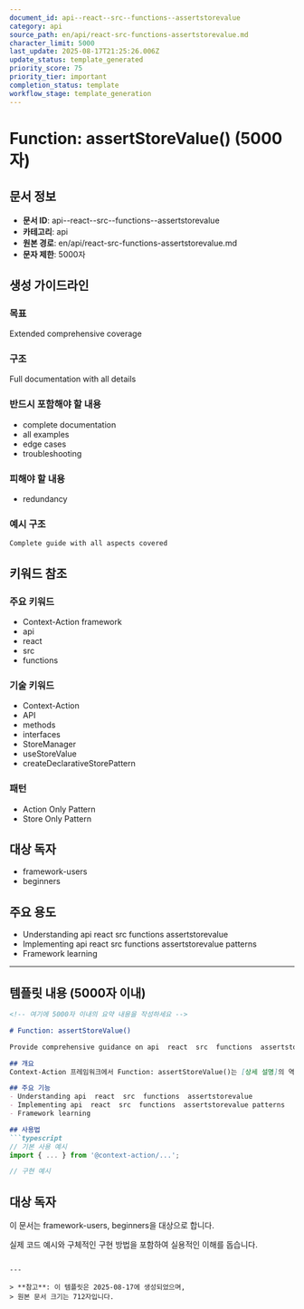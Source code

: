 ```yaml
---
document_id: api--react--src--functions--assertstorevalue
category: api
source_path: en/api/react-src-functions-assertstorevalue.md
character_limit: 5000
last_update: 2025-08-17T21:25:26.006Z
update_status: template_generated
priority_score: 75
priority_tier: important
completion_status: template
workflow_stage: template_generation
---
```


# Function: assertStoreValue() (5000자)

## 문서 정보
- **문서 ID**: api--react--src--functions--assertstorevalue
- **카테고리**: api
- **원본 경로**: en/api/react-src-functions-assertstorevalue.md
- **문자 제한**: 5000자

## 생성 가이드라인

### 목표
Extended comprehensive coverage

### 구조
Full documentation with all details

### 반드시 포함해야 할 내용
- complete documentation
- all examples
- edge cases
- troubleshooting

### 피해야 할 내용  
- redundancy

### 예시 구조
```
Complete guide with all aspects covered
```

## 키워드 참조

### 주요 키워드
- Context-Action framework
- api
- react
- src
- functions

### 기술 키워드
- Context-Action
- API
- methods
- interfaces
- StoreManager
- useStoreValue
- createDeclarativeStorePattern

### 패턴
- Action Only Pattern
- Store Only Pattern

## 대상 독자
- framework-users
- beginners

## 주요 용도
- Understanding api  react  src  functions  assertstorevalue
- Implementing api  react  src  functions  assertstorevalue patterns
- Framework learning

---

## 템플릿 내용 (5000자 이내)

```markdown
<!-- 여기에 5000자 이내의 요약 내용을 작성하세요 -->

# Function: assertStoreValue()

Provide comprehensive guidance on api  react  src  functions  assertstorevalue

## 개요
Context-Action 프레임워크에서 Function: assertStoreValue()는 [상세 설명]의 역할을 담당합니다.

## 주요 기능
- Understanding api  react  src  functions  assertstorevalue
- Implementing api  react  src  functions  assertstorevalue patterns
- Framework learning

## 사용법
```typescript
// 기본 사용 예시
import { ... } from '@context-action/...';

// 구현 예시
```

## 대상 독자
이 문서는 framework-users, beginners을 대상으로 합니다.

실제 코드 예시와 구체적인 구현 방법을 포함하여 실용적인 이해를 돕습니다.
```

---

> **참고**: 이 템플릿은 2025-08-17에 생성되었으며, 
> 원본 문서 크기는 712자입니다.
